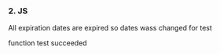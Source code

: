 ### 2. JS

All expiration dates are expired so dates wass changed for test  

function test succeeded